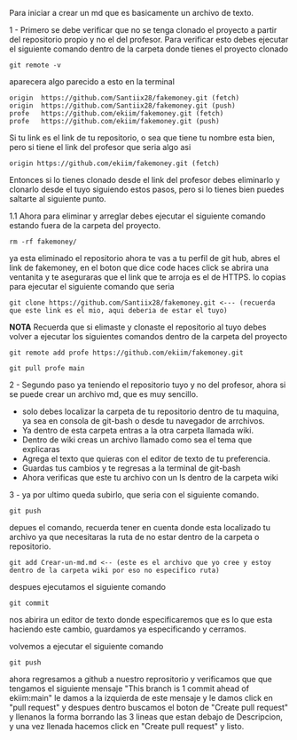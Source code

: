 Para iniciar a crear un md que es basicamente un archivo de texto.

1 - Primero se debe verificar que no se tenga clonado el proyecto a partir del repositorio propio y no el del profesor. Para verificar esto debes ejecutar el siguiente comando dentro de la carpeta donde tienes el proyecto clonado

```
git remote -v
```
aparecera algo parecido a esto en la terminal 

```
origin  https://github.com/Santiix28/fakemoney.git (fetch)
origin  https://github.com/Santiix28/fakemoney.git (push)
profe   https://github.com/ekiim/fakemoney.git (fetch)
profe   https://github.com/ekiim/fakemoney.git (push)

```
Si tu link es el link de tu repositorio, o sea que tiene tu nombre esta bien, pero si tiene el link del profesor que seria algo asi 
```
origin https://github.com/ekiim/fakemoney.git (fetch)
```
Entonces si lo tienes clonado desde el link del profesor debes eliminarlo y clonarlo desde el tuyo siguiendo estos pasos, pero si lo tienes bien puedes saltarte al siguiente punto.

1.1 Ahora para eliminar y arreglar debes ejecutar el siguiente comando estando fuera de la carpeta del proyecto.
```
rm -rf fakemoney/
```
ya esta eliminado el repositorio ahora te vas a tu perfil de git hub, abres el link de fakemoney, en el boton que dice code haces click se abrira una ventanita y te aseguraras que el link que te arroja es el de HTTPS. lo copias para ejecutar el siguiente comando que seria 
```
git clone https://github.com/Santiix28/fakemoney.git <--- (recuerda que este link es el mio, aqui deberia de estar el tuyo)
```
**NOTA**
Recuerda que si elimaste y clonaste el repositorio al tuyo debes volver a ejecutar los siguientes comandos dentro de la carpeta del proyecto
```
git remote add profe https://github.com/ekiim/fakemoney.git
```

```
git pull profe main
```

2 - Segundo paso ya teniendo el repositorio tuyo y no del profesor, ahora si se puede crear un archivo md, que es muy sencillo.
  - solo debes localizar la carpeta de tu repositorio dentro de tu maquina, ya sea en consola de git-bash o desde tu navegador de arrchivos.
  - Ya dentro de esta carpeta entras a la otra carpeta llamada wiki.
  - Dentro de wiki creas un archivo llamado como sea el tema que explicaras
  - Agrega el texto que quieras con el editor de texto de tu preferencia.
  - Guardas tus cambios y te regresas a la terminal de git-bash
  - Ahora verificas que este tu archivo con un ls dentro de la carpeta wiki

3 - ya por ultimo queda subirlo, que seria con el siguiente comando.
```
git push 
```
depues el comando, recuerda tener en cuenta donde esta localizado tu archivo ya que necesitaras la ruta de no estar dentro de la carpeta o repositorio.
```
git add Crear-un-md.md <-- (este es el archivo que yo cree y estoy dentro de la carpeta wiki por eso no especifico ruta)
```
despues ejecutamos el siguiente comando
```
git commit
```
nos abirira un editor de texto donde especificaremos que es lo que esta haciendo este cambio, guardamos ya especificando y cerramos.

volvemos a ejecutar el siguiente comando
```
git push
```
ahora regresamos a github a nuestro reprositorio y verificamos que que tengamos el siguiente mensaje 
"This branch is 1 commit ahead of ekiim:main"
le damos a la izquierda de este mensaje y le damos click en "pull request"
y despues dentro buscamos el boton de "Create pull request"
y llenanos la forma borrando las 3 lineas que estan debajo de Descripcion, y una vez llenada hacemos click en "Create pull request"
y listo.